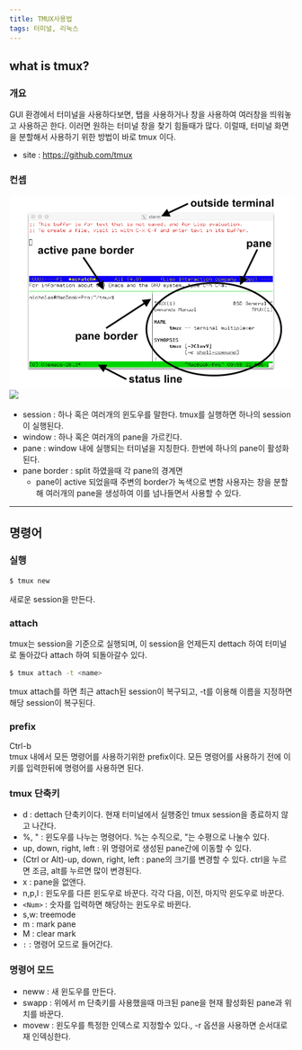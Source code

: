 ```yaml
---
title: TMUX사용법
tags: 터미널, 리눅스
---
```

## what is tmux?
### 개요
GUI 환경에서 터미널을 사용하다보면, 탭을 사용하거나 창을 사용하여 여러창을 띄워놓고 사용하곤 한다. 이러면 원하는 터미널 창을 찾기 힘들때가 많다. 이럴때, 터미널 화면을 분할해서 사용하기 위한 방법이 바로 tmux 이다.

- site : https://github.com/tmux

### 컨셉
![](/img/tmux_pane_diagram.png)
![](/img/tmux_status_diagram.png)
- session : 하나 혹은 여러개의 윈도우를 말한다. tmux를 실행하면 하나의 session이 실행된다.
- window : 하나 혹은 여러개의 pane을 가르킨다.
- pane : window 내에 실행되는 터미널을 지칭한다. 한번에 하나의 pane이 활성화 된다.
- pane border : split 하였을때 각 pane의 경계면
  - pane이 active 되었을때 주변의 border가 녹색으로 변함
사용자는 창을 분할해 여러개의 pane을 생성하여 이를 넘나들면서 사용할 수 있다. 
---
## 명령어
### 실행
```bash
$ tmux new
```	
새로운 session을 만든다.

### attach
tmux는 session을 기준으로 실행되며, 이 session을 언제든지 dettach 하여 터미널로 돌아갔다 attach 하여 되돌아갈수 있다. 
```bash
$ tmux attach -t <name>
```
tmux attach를 하면 최근 attach된 session이 복구되고, -t를 이용해 이름을 지정하면 해당 session이 복구된다.

### prefix
Ctrl-b	
tmux 내에서 모든 명령어를 사용하기위한 prefix이다. 모든 명령어를 사용하기 전에 이 키를 입력한뒤에 명령어를 사용하면 된다.

### tmux 단축키

* d : dettach 단축키이다. 현재 터미널에서 실행중인 tmux session을 종료하지 않고 나간다.	
* %, " : 윈도우를 나누는 명령어다. %는 수직으로, "는 수평으로 나눌수 있다.	
* up, down, right, left	: 위 명령어로 생성된 pane간에 이동할 수 있다.
* (Ctrl or Alt)-up, down, right, left : 
	pane의 크기를 변경할 수 있다. ctrl을 누르면 조금, alt를 누르면 많이 변경된다.
* x : pane을 없앤다.
* n,p,l	: 윈도우를 다른 윈도우로 바꾼다. 각각 다음, 이전, 마지막 윈도우로 바꾼다.
* `<Num>` : 숫자를 입력하면 해당하는 윈도우로 바뀐다. 	
* s,w: treemode
* m : mark pane
* M : clear mark
* `:` : 명령어 모드로 들어간다.

### 명령어 모드
* neww : 새 윈도우를 만든다.
* swapp	: 위에서 m 단축키를 사용했을때 마크된 pane을 현재 활성화된 pane과 위치를 바꾼다.
* movew : 윈도우를 특정한 인덱스로 지정할수 있다., -r 옵션을 사용하면 순서대로 재 인덱싱한다.